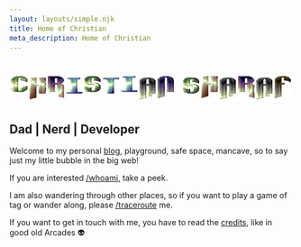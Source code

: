 ```yaml
---
layout: layouts/simple.njk
title: Home of Christian
meta_description: Home of Christian
---
```

<h1 class="centered"><img src="/src/img/christian_sharaf.png" alt="8Bit Logo: Christian Sharaf" title="Christian Sharaf"></h1>
<h2 class="centered">Dad | Nerd | Developer</h2>

Welcome to my personal <a href="/blog">blog</a>, playground, safe space, mancave, so to say just my little bubble in the big web!

If you are interested <a href="/whoami">/whoami</a>, take a peek. 

I am also wandering through other places, so if you want to play a game of tag or wander along, please <a href="/traceroute">/traceroute</a> me.

If you want to get in touch with me, you have to read the <a href="/credits">credits</a>, like in good old Arcades 👽
